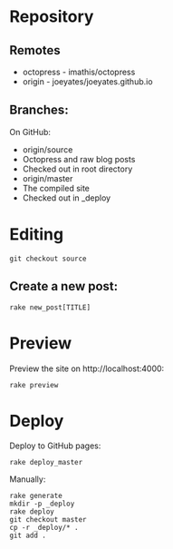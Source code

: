 # Repository

## Remotes

* octopress - imathis/octopress
* origin - joeyates/joeyates.github.io

## Branches:

On GitHub:

* origin/source
 * Octopress and raw blog posts
 * Checked out in root directory
* origin/master
 * The compiled site
 * Checked out in _deploy

# Editing

```
git checkout source
```

## Create a new post:

```
rake new_post[TITLE]
```

# Preview

Preview the site on http://localhost:4000:

```
rake preview
```

# Deploy

Deploy to GitHub pages:

```
rake deploy_master
```

Manually:

```
rake generate
mkdir -p _deploy
rake deploy
git checkout master
cp -r _deploy/* .
git add .
```
